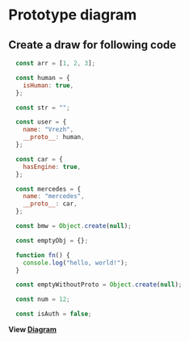# Prototype diagram

## Create a draw for following code

```js
  const arr = [1, 2, 3];

  const human = {
    isHuman: true,
  };

  const str = "";

  const user = {
    name: "Vrezh",
    __proto__: human,
  };

  const car = {
    hasEngine: true,
  };

  const mercedes = {
    name: "mercedes",
    __proto__: car,
  };

  const bmw = Object.create(null);

  const emptyObj = {};

  function fn() {
    console.log("hello, world!");
  }

  const emptyWithoutProto = Object.create(null);

  const num = 12;

  const isAuth = false;
```

__View [Diagram](./src/protoDiagram.pdf)__
